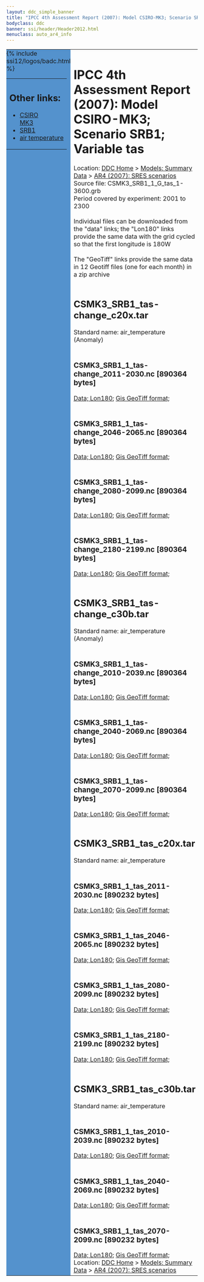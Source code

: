 ```yaml
---
layout: ddc_simple_banner
title: "IPCC 4th Assessment Report (2007): Model CSIRO-MK3; Scenario SRB1; Variable tas"
bodyclass: ddc
banner: ssi/header/Header2012.html
menuclass: auto_ar4_info
---
```



<table width="100%" border="0" cellspacing="0" cellpadding="0" style="border-collapse: collapse;">
<tr style="margin:0;padding:0;border:0;">
<td style="margin:0;padding:0;border:0;height:1pt;width:150pt;background:#5492CD;" valign="top" >

<div id="lh-col2" class="auto_ar4_info">
<table class="menumain" bgcolor="#5492CD" cellspacing="0" width="100%" border="0">
<tr><td>
<h2> Other links:</h2>
<ul>
<li><a href="/auto/ar4/model-CSIRO-MK3.html">CSIRO<br/>MK3</a></li>
<li><a href="/auto/ar4/scenario-SRB1.html">SRB1</a></li>
<li><a href="/auto/ar4/var-air_temperature.html">air temperature</a></li>
</ul>
</td></tr>
{% include ssi12/logos/badc.html %}
</table>
</div>
</td>
<td><h1>IPCC 4th Assessment Report (2007): Model CSIRO-MK3; Scenario SRB1; Variable tas</h1>

<!-- Breadcrumb1 -->
<div id="breadcrumb1" align="left">
Location: <a href="/index.html">DDC Home</a> > <a href="/sim/gcm_clim/">Models: Summary Data</a>
> <a href="/sim/gcm_clim/SRES_AR4/index.html">AR4 (2007): SRES scenarios</a>
</div>
<!-- End of Breadcrumb1 -->Source file: CSMK3_SRB1_1_G_tas_1-3600.grb
<br/>
Period covered by experiment: 2001 to 2300<br/>
<br/>Individual files can be downloaded from the "data" links; the "Lon180" links provide the same data
         with the grid cycled so that the first longitude is 180W<br/>
<br/>The "GeoTiff" links provide the same data in 12 Geotiff files (one for each month)
          in a zip archive<br/>
<br/><h2>CSMK3_SRB1_tas-change_c20x.tar</h2>
Standard name: air_temperature (Anomaly)<br>
<br/><h3>CSMK3_SRB1_1_tas-change_2011-2030.nc [890364 bytes]</h3>
<a href="/cgi-bin/downl/ar4_nc/tas/CSMK3_SRB1_1_tas-change_2011-2030.nc">Data; </a><a href="/cgi-bin/downl/ar4_nc/tas/CSMK3_SRB1_1_tas-change_2011-2030.cyto180.nc"> Lon180</a>; <a href="/cgi-bin/downl/ar4_tif/tas/CSMK3_SRB1_1_tas-change_2011-2030.zip">Gis GeoTiff format; </a><br/>
<br/><h3>CSMK3_SRB1_1_tas-change_2046-2065.nc [890364 bytes]</h3>
<a href="/cgi-bin/downl/ar4_nc/tas/CSMK3_SRB1_1_tas-change_2046-2065.nc">Data; </a><a href="/cgi-bin/downl/ar4_nc/tas/CSMK3_SRB1_1_tas-change_2046-2065.cyto180.nc"> Lon180</a>; <a href="/cgi-bin/downl/ar4_tif/tas/CSMK3_SRB1_1_tas-change_2046-2065.zip">Gis GeoTiff format; </a><br/>
<br/><h3>CSMK3_SRB1_1_tas-change_2080-2099.nc [890364 bytes]</h3>
<a href="/cgi-bin/downl/ar4_nc/tas/CSMK3_SRB1_1_tas-change_2080-2099.nc">Data; </a><a href="/cgi-bin/downl/ar4_nc/tas/CSMK3_SRB1_1_tas-change_2080-2099.cyto180.nc"> Lon180</a>; <a href="/cgi-bin/downl/ar4_tif/tas/CSMK3_SRB1_1_tas-change_2080-2099.zip">Gis GeoTiff format; </a><br/>
<br/><h3>CSMK3_SRB1_1_tas-change_2180-2199.nc [890364 bytes]</h3>
<a href="/cgi-bin/downl/ar4_nc/tas/CSMK3_SRB1_1_tas-change_2180-2199.nc">Data; </a><a href="/cgi-bin/downl/ar4_nc/tas/CSMK3_SRB1_1_tas-change_2180-2199.cyto180.nc"> Lon180</a>; <a href="/cgi-bin/downl/ar4_tif/tas/CSMK3_SRB1_1_tas-change_2180-2199.zip">Gis GeoTiff format; </a><br/>
<br/><h2>CSMK3_SRB1_tas-change_c30b.tar</h2>
Standard name: air_temperature (Anomaly)<br>
<br/><h3>CSMK3_SRB1_1_tas-change_2010-2039.nc [890364 bytes]</h3>
<a href="/cgi-bin/downl/ar4_nc/tas/CSMK3_SRB1_1_tas-change_2010-2039.nc">Data; </a><a href="/cgi-bin/downl/ar4_nc/tas/CSMK3_SRB1_1_tas-change_2010-2039.cyto180.nc"> Lon180</a>; <a href="/cgi-bin/downl/ar4_tif/tas/CSMK3_SRB1_1_tas-change_2010-2039.zip">Gis GeoTiff format; </a><br/>
<br/><h3>CSMK3_SRB1_1_tas-change_2040-2069.nc [890364 bytes]</h3>
<a href="/cgi-bin/downl/ar4_nc/tas/CSMK3_SRB1_1_tas-change_2040-2069.nc">Data; </a><a href="/cgi-bin/downl/ar4_nc/tas/CSMK3_SRB1_1_tas-change_2040-2069.cyto180.nc"> Lon180</a>; <a href="/cgi-bin/downl/ar4_tif/tas/CSMK3_SRB1_1_tas-change_2040-2069.zip">Gis GeoTiff format; </a><br/>
<br/><h3>CSMK3_SRB1_1_tas-change_2070-2099.nc [890364 bytes]</h3>
<a href="/cgi-bin/downl/ar4_nc/tas/CSMK3_SRB1_1_tas-change_2070-2099.nc">Data; </a><a href="/cgi-bin/downl/ar4_nc/tas/CSMK3_SRB1_1_tas-change_2070-2099.cyto180.nc"> Lon180</a>; <a href="/cgi-bin/downl/ar4_tif/tas/CSMK3_SRB1_1_tas-change_2070-2099.zip">Gis GeoTiff format; </a><br/>
<br/><h2>CSMK3_SRB1_tas_c20x.tar</h2>
Standard name: air_temperature<br>
<br/><h3>CSMK3_SRB1_1_tas_2011-2030.nc [890232 bytes]</h3>
<a href="/cgi-bin/downl/ar4_nc/tas/CSMK3_SRB1_1_tas_2011-2030.nc">Data; </a><a href="/cgi-bin/downl/ar4_nc/tas/CSMK3_SRB1_1_tas_2011-2030.cyto180.nc"> Lon180</a>; <a href="/cgi-bin/downl/ar4_tif/tas/CSMK3_SRB1_1_tas_2011-2030.zip">Gis GeoTiff format; </a><br/>
<br/><h3>CSMK3_SRB1_1_tas_2046-2065.nc [890232 bytes]</h3>
<a href="/cgi-bin/downl/ar4_nc/tas/CSMK3_SRB1_1_tas_2046-2065.nc">Data; </a><a href="/cgi-bin/downl/ar4_nc/tas/CSMK3_SRB1_1_tas_2046-2065.cyto180.nc"> Lon180</a>; <a href="/cgi-bin/downl/ar4_tif/tas/CSMK3_SRB1_1_tas_2046-2065.zip">Gis GeoTiff format; </a><br/>
<br/><h3>CSMK3_SRB1_1_tas_2080-2099.nc [890232 bytes]</h3>
<a href="/cgi-bin/downl/ar4_nc/tas/CSMK3_SRB1_1_tas_2080-2099.nc">Data; </a><a href="/cgi-bin/downl/ar4_nc/tas/CSMK3_SRB1_1_tas_2080-2099.cyto180.nc"> Lon180</a>; <a href="/cgi-bin/downl/ar4_tif/tas/CSMK3_SRB1_1_tas_2080-2099.zip">Gis GeoTiff format; </a><br/>
<br/><h3>CSMK3_SRB1_1_tas_2180-2199.nc [890232 bytes]</h3>
<a href="/cgi-bin/downl/ar4_nc/tas/CSMK3_SRB1_1_tas_2180-2199.nc">Data; </a><a href="/cgi-bin/downl/ar4_nc/tas/CSMK3_SRB1_1_tas_2180-2199.cyto180.nc"> Lon180</a>; <a href="/cgi-bin/downl/ar4_tif/tas/CSMK3_SRB1_1_tas_2180-2199.zip">Gis GeoTiff format; </a><br/>
<br/><h2>CSMK3_SRB1_tas_c30b.tar</h2>
Standard name: air_temperature<br>
<br/><h3>CSMK3_SRB1_1_tas_2010-2039.nc [890232 bytes]</h3>
<a href="/cgi-bin/downl/ar4_nc/tas/CSMK3_SRB1_1_tas_2010-2039.nc">Data; </a><a href="/cgi-bin/downl/ar4_nc/tas/CSMK3_SRB1_1_tas_2010-2039.cyto180.nc"> Lon180</a>; <a href="/cgi-bin/downl/ar4_tif/tas/CSMK3_SRB1_1_tas_2010-2039.zip">Gis GeoTiff format; </a><br/>
<br/><h3>CSMK3_SRB1_1_tas_2040-2069.nc [890232 bytes]</h3>
<a href="/cgi-bin/downl/ar4_nc/tas/CSMK3_SRB1_1_tas_2040-2069.nc">Data; </a><a href="/cgi-bin/downl/ar4_nc/tas/CSMK3_SRB1_1_tas_2040-2069.cyto180.nc"> Lon180</a>; <a href="/cgi-bin/downl/ar4_tif/tas/CSMK3_SRB1_1_tas_2040-2069.zip">Gis GeoTiff format; </a><br/>
<br/><h3>CSMK3_SRB1_1_tas_2070-2099.nc [890232 bytes]</h3>
<a href="/cgi-bin/downl/ar4_nc/tas/CSMK3_SRB1_1_tas_2070-2099.nc">Data; </a><a href="/cgi-bin/downl/ar4_nc/tas/CSMK3_SRB1_1_tas_2070-2099.cyto180.nc"> Lon180</a>; <a href="/cgi-bin/downl/ar4_tif/tas/CSMK3_SRB1_1_tas_2070-2099.zip">Gis GeoTiff format; </a><br/>
<!-- Breadcrumb2 -->
<div id="breadcrumb2" align="left">
Location: <a href="/index.html">DDC Home</a> > <a href="/sim/gcm_clim/">Models: Summary Data</a>
> <a href="/sim/gcm_clim/SRES_AR4/index.html">AR4 (2007): SRES scenarios</a>
</div>
<!-- End of Breadcrumb2 --></td></tr></table>
